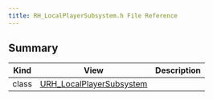 ```yaml
---
title: RH_LocalPlayerSubsystem.h File Reference
---
```


## Summary
| Kind | View | Description |
|------|------|-------------|
|class|[URH_LocalPlayerSubsystem](/unreal-plugins/all/classurh__localplayersubsystem/#classURH__LocalPlayerSubsystem)||
